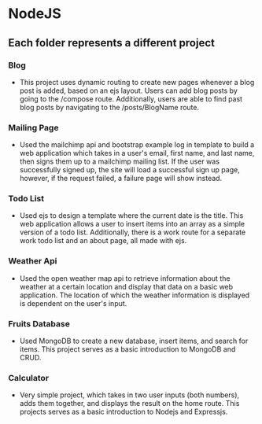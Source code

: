 # NodeJS
## Each folder represents a different project

### Blog
* This project uses dynamic routing to create new pages whenever a blog post is added, based on an ejs layout. Users can add blog posts by going to the /compose route. Additionally, users are able to find past blog posts by navigating to the /posts/BlogName route.

### Mailing Page
* Used the mailchimp api and bootstrap example log in template to build a web application which takes in a user's email, first name, and last name, then signs them up to a mailchimp mailing list. If the user was successfully signed up, the site will load a successful sign up page, however, if the request failed, a failure page will show instead.

### Todo List
* Used ejs to design a template where the current date is the title. This web application allows a user to insert items into an array as a simple version of a todo list. Additionally, there is a work route for a separate work todo list and an about page, all made with ejs.

### Weather Api
* Used the open weather map api to retrieve information about the weather at a certain location and display that data on a basic web application. The location of which the weather information is displayed is dependent on the user's input.

### Fruits Database
* Used MongoDB to create a new database, insert items, and search for items. This project serves as a basic introduction to MongoDB and CRUD.

### Calculator
* Very simple project, which takes in two user inputs (both numbers), adds them together, and displays the result on the home route. This projects serves as a basic introduction to Nodejs and Expressjs.